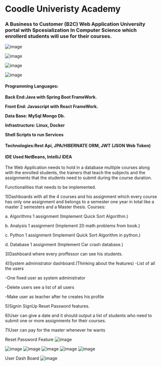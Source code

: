 
# Coodle Univeristy Academy 

### A Business to Customer (B2C) Web Application University portal with Spcesialization In Computer Science which enrollerd students will use for their courses.

![image](https://user-images.githubusercontent.com/39504405/161166547-90c87267-a555-48a4-8b1f-9c17bf52a3b0.png)

![image](https://user-images.githubusercontent.com/39504405/177527182-19d6a723-1199-497e-b144-7d23fc712be7.png)

![image](https://user-images.githubusercontent.com/39504405/179713092-f6809a33-e048-4243-a594-7e43905dd0b5.png)

![image](https://user-images.githubusercontent.com/39504405/183252243-b98af1b8-00e7-4d38-89a5-16acf332e0b7.png)

#### Programming Languages: 

  **Back End:Java with Spring Boot FrameWork.**<br>
  
  **Front End: Javascript with React FrameWork.**<br>

  **Data Base: MySql Mongo Db.**<br>
  
  **Infrastructure: Linux, Docker**<br>
  
  **Shell Scripts to run Services**<br>
  
  
  
  
  
  
  
  
#### Technologies:Rest Api, JPA/HIBERNATE ORM, JWT (JSON Web Token)
#### IDE Used NetBeans, IntelliJ IDEA

The Web Application needs to hold in a database multiple courses along with the enrolled students, the trainers that teach the subjects and the assignments that the students need to submit during the course duration.

Functionalities that needs to be implemented.

1)Dashboards with all the 4 courses  and his assignment which every course has only one assignment and belongs to a semester one year in total like a master   2 semesters and a Master thesis.
Courses:

 a. Algorithms 1 assignment (Implement Quick Sort Algorithm.)
 
 b. Analysis 1 assignment (Implement 20 math problems from book.)
 
 c. Python 1 assignment (Implement Quick Sort Algorithm in python.)
 
 d. Database 1 assignment (Implement Car crash database.)

3)Dashboard where every proffessor can see his students.

4)System administrator dashboard.(Thinking about the features)
   -List of all the users

   -One fixed user as system administrator
  
   -Delete users see a list of all users
  
   -Make user as teacher after he creates his profile

5)Signin SignUp Reset Password features.

6)User can give a date and it should output a list of students who need to submit one or more assignments for their courses.

7)User can pay for the master whenever he wants


Reset Password Feature
![image](https://user-images.githubusercontent.com/39504405/166916877-9d27161a-fa3c-4ef8-80bf-a6c3bb2b1c98.png)

![image](https://user-images.githubusercontent.com/39504405/166916986-ff013ca5-8aa8-4aa1-a368-23a9e8c67b45.png)
![image](https://user-images.githubusercontent.com/39504405/166917193-01fe98d0-2205-48f8-a1df-bf275197c8f0.png)
![image](https://user-images.githubusercontent.com/39504405/166917236-5f761263-2ee7-47c3-8281-d4cba5c81987.png)
![image](https://user-images.githubusercontent.com/39504405/166917303-0fa04c85-fce8-4001-b6ff-4e166984a6f5.png)
![image](https://user-images.githubusercontent.com/39504405/166917826-6e6f39f4-9296-4808-b2ef-78c62b4c6b36.png)

User Dash Board
![image](https://user-images.githubusercontent.com/39504405/176125707-ea583321-55ac-4a22-a14b-8fa69d7e139d.png)




